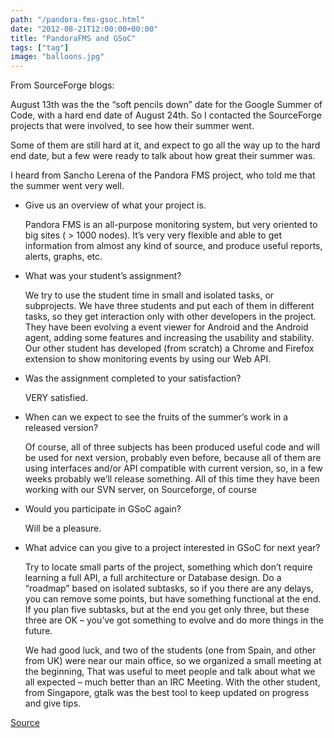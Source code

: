 ```yaml
---
path: "/pandora-fms-gsoc.html"
date: "2012-08-21T12:00:00+00:00"
title: "PandoraFMS and GSoC"
tags: ["tag"]
image: "balloons.jpg"
---
```


From SourceForge blogs:

 August 13th was the the “soft pencils down” date for the Google Summer of Code, with a hard end date of August 24th. So I contacted the SourceForge projects that were involved, to see how their summer went.

Some of them are still hard at it, and expect to go all the way up to the hard end date, but a few were ready to talk about how great their summer was.

I heard from Sancho Lerena of the Pandora FMS project, who told me that the summer went very well.

- Give us an overview of what your project is.

	Pandora FMS is an all-purpose monitoring system, but very oriented to big sites ( > 1000 nodes). It’s very very flexible and able to get information from almost any kind of source, and produce useful reports, alerts, graphs, etc.

- What was your student’s assignment?

	We try to use the student time in small and isolated tasks, or subprojects. We have three students and put each of them in different tasks, so they get interaction only with other developers in the project. They have been evolving a event viewer for Android and the Android agent, adding some features and increasing the usability and stability. Our other student has developed (from scratch) a Chrome and Firefox extension to show monitoring events by using our Web API.

- Was the assignment completed to your satisfaction?

	VERY satisfied.

- When can we expect to see the fruits of the summer’s work in a released version?

	Of course, all of three subjects has been produced useful code and will be used for next version, probably even before, because all of them are using interfaces and/or API compatible with current version, so, in a few weeks probably we’ll release something. All of this time they have been working with our SVN server, on Sourceforge, of course 

- Would you participate in GSoC again?

	Will be a pleasure.

- What advice can you give to a project interested in GSoC for next year?

	Try to locate small parts of the project, something which don’t require learning a full API, a full architecture or Database design. Do a “roadmap” based on isolated subtasks, so if you there are any delays, you can remove some points, but have something functional at the end. If you plan five subtasks, but at the end you get only three, but these three are OK – you’ve got something to evolve and do more things in the future.

	We had good luck, and two of the students (one from Spain, and other from UK) were near our main office, so we organized a small meeting at the beginning, That was useful to meet people and talk about what we all expected – much better than an IRC Meeting. With the other student, from Singapore, gtalk was the best tool to keep updated on progress and give tips.
		
[Source](http://sourceforge.net/blog/pandora-fms-and-gsoc/)